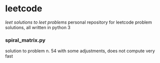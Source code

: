 # leetcode
*leet solutions to leet problems*
personal repository for leetcode problem solutions, all written in python 3

### spiral_matrix.py
solution to problem n. 54 with some adjustments, does not compute very fast

